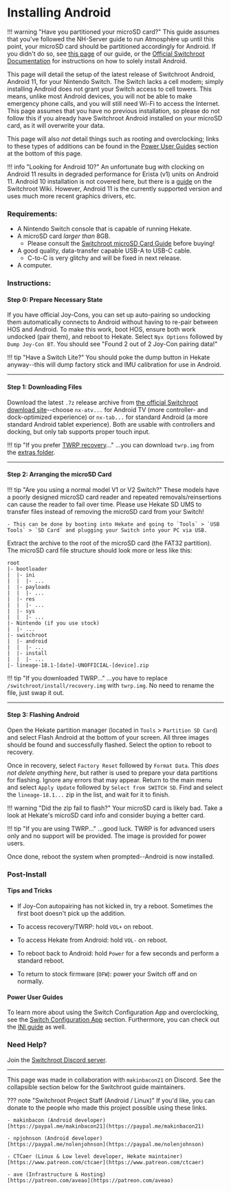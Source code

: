 # Installing Android

!!! warning "Have you partitioned your microSD card?"
    This guide assumes that you've followed the NH-Server guide to run Atmosphère up until this point, your microSD card should be partitioned accordingly for Android. If you didn't do so, see [this page](/user_guide/all/partitioning_sd_syscfw) of our guide, or the [Official Switchroot Documentation](https://wiki.switchroot.org/wiki/android/11-r-setup-guide) for instructions on how to solely install Android.

This page will detail the setup of the latest release of Switchroot Android, Android 11, for your Nintendo Switch. The Switch lacks a cell modem; simply installing Android does not grant your Switch access to cell towers. This means, unlike most Android devices, you will not be able to make emergency phone calls, and you will still need Wi-Fi to access the Internet. This page assumes that you have no previous installation, so please do not follow this if you already have Switchroot Android installed on your microSD card, as it will overwrite your data. 

This page will also *not* detail things such as rooting and overclocking; links to these types of additions can be found in the [Power User Guides](#power-user-guides) section at the bottom of this page.

!!! info "Looking for Android 10?"
    An unfortunate bug with clocking on Android 11 results in degraded performance for Erista (v1) units on Android 11. Android 10 installation is not covered here, but there is a [guide](https://wiki.switchroot.org/wiki/android/10-q-setup-guide) on the Switchroot Wiki. However, Android 11 is the currently supported version and uses much more recent graphics drivers, etc.

### **Requirements:**
- A Nintendo Switch console that is capable of running Hekate. <br>
- A microSD card *larger than* 8GB.
    - Please consult the [Switchroot microSD Card Guide](https://wiki.switchroot.org/wiki/sd-card-guide) before buying!
- A good quality, data-transfer capable USB-A to USB-C cable.
    - C-to-C is very glitchy and will be fixed in next release.
- A computer.

### **Instructions:**

#### Step 0: Prepare Necessary State

If you have official Joy-Cons, you can set up auto-pairing so undocking them automatically connects to Android without having to re-pair between HOS and Android. To make this work, boot HOS, ensure both work undocked (pair them), and reboot to Hekate. Select `Nyx Options` followed by `Dump Joy-Con BT`. You should see "Found 2 out of 2 Joy-Con pairing data!"

!!! tip "Have a Switch Lite?"
    You should poke the dump button in Hekate anyway--this will dump factory stick and IMU calibration for use in Android.

-----
    
#### Step 1: Downloading Files

Download the latest `.7z` release archive from [the official Switchroot download site](https://download.switchroot.org/android-11/)--choose `nx-atv...` for Android TV (more controller- and dock-optimized experience) or `nx-tab...` for standard Android (a more standard Android tablet experience). Both are usable with controllers and docking, but only tab supports proper touch input.

!!! tip "If you prefer [TWRP recovery](https://twrp.me/)..."
    ...you can download `twrp.img` from the [extras folder](https://download.switchroot.org/android-11/extras/).

-----
    
#### Step 2: Arranging the microSD Card

!!! tip "Are you using a normal model V1 or V2 Switch?"
    These models have a poorly designed microSD card reader and repeated removals/reinsertions can cause the reader to fail over time. Please use Hekate SD UMS to transfer files instead of removing the microSD card from your Switch!
    
    - This can be done by booting into Hekate and going to `Tools` > `USB Tools` > `SD Card` and plugging your Switch into your PC via USB.

Extract the archive to the root of the microSD card (the FAT32 partition). The microSD card file structure should look more or less like this:

```
root
|- bootloader
|  |- ini
|  |  |- ...
|  |- payloads
|  |  |- ...
|  |- res
|  |  |- ...
|  |- sys
|  |  |- ...
|- Nintendo (if you use stock)
|  |- ...
|- switchroot
|  |- android
|  |  |- ...
|  |- install
|  |  |- ...
|- lineage-18.1-[date]-UNOFFICIAL-[device].zip
```

!!! tip "If you downloaded TWRP..."
    ...you have to replace `/switchroot/install/recovery.img` with `twrp.img`. No need to rename the file, just swap it out.

-----
    
#### Step 3: Flashing Android

Open the Hekate partition manager (located in `Tools` > `Partition SD Card`) and select Flash Android at the bottom of your screen. All three images should be found and successfully flashed. Select the option to reboot to recovery.

Once in recovery, select `Factory Reset` followed by `Format Data`. This *does not delete anything here*, but rather is used to prepare your data partitions for flashing. Ignore any errors that may appear. Return to the main menu and select `Apply Update` followed by `Select from SWITCH SD`. Find and select the `lineage-18.1...` zip in the list, and wait for it to finish.

!!! warning "Did the zip fail to flash?"
    Your microSD card is likely bad. Take a look at Hekate's microSD card info and consider buying a better card.

!!! tip "If you are using TWRP..."
    ...good luck. TWRP is for advanced users only and no support will be provided. The image is provided for power users.

Once done, reboot the system when prompted--Android is now installed.

### **Post-Install**

#### Tips and Tricks

- If Joy-Con autopairing has not kicked in, try a reboot. Sometimes the first boot doesn't pick up the addition.

- To access recovery/TWRP: hold `VOL+` on reboot.

- To access Hekate from Android: hold `VOL-` on reboot.

- To reboot back to Android: hold `Power` for a few seconds and perform a standard reboot.

- To return to stock firmware (`OFW`): power your Switch off and on normally.

#### Power User Guides

To learn more about using the Switch Configuration App and overclocking, see the [Switch Configuration App](https://wiki.switchroot.org/wiki/android/11-r-setup-guide#switch-configuration-app) section. Furthermore, you can check out the [INI guide](https://wiki.switchroot.org/wiki/android/11-r-ini-guide) as well.

### **Need Help?**

Join the [Switchroot Discord server](https://discord.gg/N9PPYXjWMY).

-----

This page was made in collaboration with `makinbacon21` on Discord. See the collapsible section below for the Switchroot guide maintainers.

??? note "Switchroot Project Staff (Android / Linux)"
    If you'd like, you can donate to the people who made this project possible using these links.

    - makinbacon (Android developer)
    [https://paypal.me/makinbacon21](https://paypal.me/makinbacon21)

    - npjohnson (Android developer)
    [https://paypal.me/nolenjohnson](https://paypal.me/nolenjohnson)

    - CTCaer (Linux & Low level developer, Hekate maintainer)
    [https://www.patreon.com/ctcaer](https://www.patreon.com/ctcaer)

    - ave (Infrastructure & Hosting)
    [https://patreon.com/aveao](https://patreon.com/aveao)
